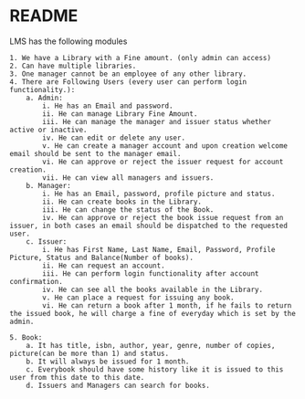 # README
LMS has the following modules

    1. We have a Library with a Fine amount. (only admin can access)
    2. Can have multiple libraries.
    3. One manager cannot be an employee of any other library.
    4. There are Following Users (every user can perform login functionality.):
        a. Admin:
            i. He has an Email and password.
            ii. He can manage Library Fine Amount.
            iii. He can manage the manager and issuer status whether active or inactive.
            iv. He can edit or delete any user.
            v. He can create a manager account and upon creation welcome email should be sent to the manager email.
            vi. He can approve or reject the issuer request for account creation.
            vii. He can view all managers and issuers.
        b. Manager:
            i. He has an Email, password, profile picture and status.
            ii. He can create books in the Library.
            iii. He can change the status of the Book.
            iv. He can approve or reject the book issue request from an issuer, in both cases an email should be dispatched to the requested user.
        c. Issuer:
            i. He has First Name, Last Name, Email, Password, Profile Picture, Status and Balance(Number of books).
            ii. He can request an account.
            iii. He can perform login functionality after account confirmation.
            iv. He can see all the books available in the Library.
            v. He can place a request for issuing any book.
            vi. He can return a book after 1 month, if he fails to return the issued book, he will charge a fine of everyday which is set by the admin.

    5. Book:
        a. It has title, isbn, author, year, genre, number of copies, picture(can be more than 1) and status.
        b. It will always be issued for 1 month.
        c. Everybook should have some history like it is issued to this user from this date to this date.
        d. Issuers and Managers can search for books.

